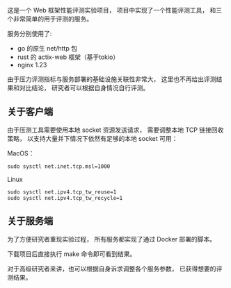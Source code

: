 这是一个 Web 框架性能评测实验项目，
项目中实现了一个性能评测工具，
和三个非常简单的用于评测的服务。

服务分别使用了:
- go 的原生 net/http 包
- rust 的 actix-web 框架（基于tokio）
- nginx 1.23

由于压力评测指标与服务部署的基础设施关联性非常大，
这里也不再给出评测结果和对比结论，
研究者可以根据自身情况自行评测。

关于客户端
----

由于压测工具需要使用本地 socket 资源发送请求，
需要调整本地 TCP 链接回收策略，
以支持大量并下情况下依然有足够的本地 socket 可用：

MacOS：

```
sudo sysctl net.inet.tcp.msl=1000
```

Linux

```
sudo sysctl net.ipv4.tcp_tw_reuse=1
sudo sysctl net.ipv4.tcp_tw_recycle=1
```

关于服务端
----

为了方便研究者重现实验过程，
所有服务都实现了通过 Docker 部署的脚本。

下载项目后直接执行 make 命令即可看到结果。

对于高级研究者来讲，也可以根据自身诉求调整各个服务参数，
已获得想要的评测结果。
